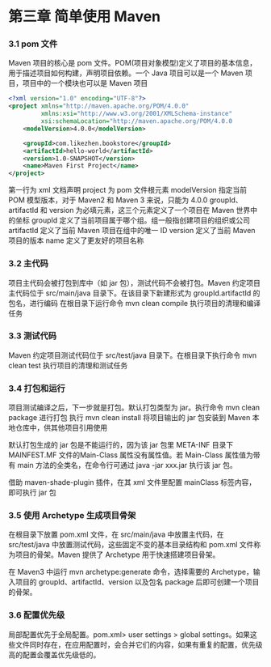 # 第三章 简单使用 Maven

### 3.1 pom 文件

Maven 项目的核心是 pom 文件。POM(项目对象模型)定义了项目的基本信息，用于描述项目如何构建，声明项目依赖。一个 Java 项目可以是一个 Maven 项目，项目中的一个模块也可以是 Maven 项目

```xml
<?xml version="1.0" encoding="UTF-8"?>
<project xmlns="http://maven.apache.org/POM/4.0.0"
         xmlns:xsi="http://www.w3.org/2001/XMLSchema-instance"
         xsi:schemaLocation="http://maven.apache.org/POM/4.0.0 			    http://maven.apache.org/xsd/maven-4.0.0.xsd">
    <modelVersion>4.0.0</modelVersion>

    <groupId>com.likezhen.bookstore</groupId>
    <artifactId>hello-world</artifactId>
    <version>1.0-SNAPSHOT</version>
    <name>Maven First Project</name>
</project>
```

第一行为 xml 文档声明
project 为 pom 文件根元素
modelVersion 指定当前 POM 模型版本，对于 Maven2 和 Maven 3 来说，只能为 4.0.0
groupId、artifactId 和 version 为必填元素，这三个元素定义了一个项目在 Maven 世界中的坐标
groupId 定义了当前项目属于哪个组。组一般指创建项目的组织或公司
artifactId 定义了当前 Maven 项目在组中的唯一 ID
version 定义了当前 Maven 项目的版本
name 定义了更友好的项目名称

### 3.2 主代码

项目主代码会被打包到库中（如 jar 包），测试代码不会被打包。Maven 约定项目主代码位于 src/main/java 目录下。在该目录下新建形式为 groupId.artifactId 的包名，进行编码
在根目录下运行命令 mvn clean compile 执行项目的清理和编译任务

### 3.3 测试代码

Maven 约定项目测试代码位于 src/test/java 目录下。在根目录下执行命令 mvn clean test 执行项目的清理和测试任务

### 3.4 打包和运行

项目测试编译之后，下一步就是打包。默认打包类型为 jar。执行命令 mvn clean package 进行打包
执行 mvn clean install 将项目输出的 jar 包安装到 Maven 本地仓库中，供其他项目引用使用

默认打包生成的 jar 包是不能运行的，因为该 jar 包里 META-INF 目录下 MAINFEST.MF 文件的Main-Class 属性没有属性值。若 Main-Class 属性值为带有 main 方法的全类名，在命令行可通过 java -jar xxx.jar 执行该 jar 包。

借助 maven-shade-plugin 插件，在其 xml 文件里配置 mainClass 标签内容，即可执行 jar 包

### 3.5 使用 Archetype 生成项目骨架

在根目录下放置 pom.xml 文件，在 src/main/java 中放置主代码，在 src/test/java 中放置测试代码，这些固定不变的基本目录结构和 pom.xml 文件称为项目的骨架。Maven 提供了 Archetype 用于快速搭建项目骨架。

在 Maven3 中运行 mvn archetype:generate 命令，选择需要的 Archetype，输入项目的 groupId、artifactId、version 以及包名 package 后即可创建一个项目的骨架。

### 3.6 配置优先级
局部配置优先于全局配置。pom.xml> user settings > global settings。如果这些文件同时存在，在应用配置时，会合并它们的内容，如果有重复的配置，优先级高的配置会覆盖优先级低的。
